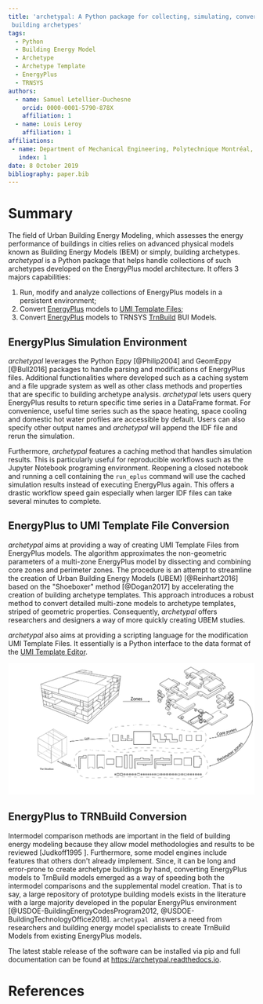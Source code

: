 ```yaml
---
title: 'archetypal: A Python package for collecting, simulating, converting and analysing
 building archetypes'
tags:
  - Python
  - Building Energy Model
  - Archetype
  - Archetype Template
  - EnergyPlus
  - TRNSYS
authors:
  - name: Samuel Letellier-Duchesne
    orcid: 0000-0001-5790-878X
    affiliation: 1
  - name: Louis Leroy
    affiliation: 1
affiliations:
 - name: Department of Mechanical Engineering, Polytechnique Montréal, Montréal, Canada
   index: 1
date: 8 October 2019
bibliography: paper.bib
---
```


# Summary



The field of Urban Building Energy Modeling, which assesses the energy performance of
buildings in cities relies on advanced physical models known as Building Energy Models
(BEM) or simply, building archetypes. *archetypal* is a Python package that helps handle
collections of such archetypes developed on the EnergyPlus model architecture. It offers 3
majors capabilities:

1. Run, modify and analyze collections of EnergyPlus models in a persistent environment;
2. Convert [EnergyPlus](https://energyplus.net) models to [UMI Template Files](http://web.mit.edu/sustainabledesignlab/projects/umi/index.html);
3. Convert [EnergyPlus](https://energyplus.net) models to TRNSYS [TrnBuild](http://www.trnsys.com/features/suite-of-tools.php) BUI Models.
 
## EnergyPlus Simulation Environment

*archetypal* leverages the Python Eppy [@Philip2004] and GeomEppy [@Bull2016] packages to
handle parsing and modifications of EnergyPlus files. Additional functionalities where
developed such as a caching system and a file upgrade system as well as other class
methods and properties that are specific to building archetype analysis. *archetypal* lets
users query EnergyPlus results to return specific time series in a DataFrame format. For
convenience, useful time series such as the space heating, space cooling and domestic hot
water profiles are accessible by default. Users can also specify other output names and
*archetypal* will append the IDF file and rerun the simulation.

Furthermore, *archetypal* features a caching method that handles simulation results. This
is particularly useful for reproducible workflows such as the Jupyter Notebook programing
environment. Reopening a closed notebook and running a cell containing the `run_eplus`
command will use the cached simulation results instead of executing EnergyPlus again. This
offers a drastic workflow speed gain especially when larger IDF files can take several
minutes to complete.

## EnergyPlus to UMI Template File Conversion

*archetypal* aims at providing a way of creating UMI Template Files from EnergyPlus models.
The algorithm approximates the non-geometric parameters of a multi-zone EnergyPlus model
by dissecting and combining core zones and perimeter zones. The procedure is an attempt to
streamline the creation of Urban Building Energy Models (UBEM) [@Reinhart2016] based on
the "Shoeboxer" method [@Dogan2017] by accelerating the creation of building archetype
templates. This approach introduces a robust method to convert detailed multi-zone models
to archetype templates, striped of geometric properties. Consequently, *archetypal* offers
researchers and designers a way of more quickly creating UBEM studies.

*archetypal* also aims at providing a scripting language for the modification UMI Template
Files. It essentially is a Python interface to the data format of the [UMI Template
Editor](https://github.com/MITSustainableDesignLab/basilisk).

![Archetypal converts a multizone EnergyPlus model to an UMI Template File by combining core and perimeter zones](../docs/images/model_complexity_reduction@3x.png)

## EnergyPlus to TRNBuild Conversion

Intermodel comparison methods are important in the field of building energy modeling
because they allow model methodologies and results to be reviewed [Judkoff1995 ].
Furthermore, some model engines include features that others don't already implement.
Since, it can be long and error-prone to create archetype buildings by hand, converting
EnergyPlus models to TrnBuild models emerged as a way of speeding both the intermodel
comparisons and the supplemental model creation. That is to say, a large repository of
prototype building models exists in the literature with a large majority developed in the
popular EnergyPlus environment [@USDOE-BuildingEnergyCodesProgram2012,
@USDOE-BuildingTechnologyOffice2018]. `archetypal ` answers a need from researchers and
building energy model specialists to create TrnBuild Models from existing EnergyPlus
models.

The latest stable release of the software can be installed via pip and full documentation
can be found at https://archetypal.readthedocs.io.

# References